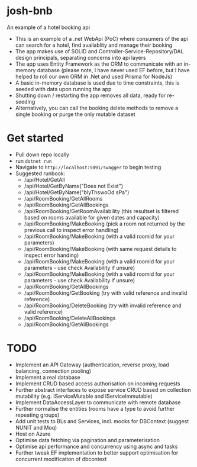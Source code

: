 # josh-bnb
 An example of a hotel booking api

 - This is an example of a .net WebApi (PoC) where consumers of the api can search for a hotel, find availablity and manage their booking 
 - The app makes use of SOLID and Controller-Service-Repository/DAL design principals, separating concerns into api layers 
 - The app uses Entity Framework as the ORM to communicate with an in-memory database (please note, I have never used EF before, but I have helped to roll our own ORM in .Net and used Prisma for NodeJs)
 - A basic in-memory database is used due to time constraints, this is seeded with data upon running the app
 - Shutting down / restarting the app removes all data, ready for re-seeding
 - Alternatively, you can call the booking delete methods to remove a single booking or purge the only mutable dataset

# Get started

- Pull down repo locally
- run `dotnet run`
- Navigate to `http://localhost:5091/swagger` to begin testing
- Suggested runbook:
    - /api/Hotel/GetAll
    - /api/Hotel/GetByName("Does not Exist")
    - /api/Hotel/GetByName("blyThswoOd sPa")
    - /api/RoomBooking/GetAllRooms
    - /api/RoomBooking/GetAllBookings 
    - /api/RoomBooking/GetRoomAvailability (this resultset is filtered based on rooms available for given dates and capacity)
    - /api/RoomBooking/MakeBooking (pick a room not returned by the previous call to inspect error handling)
    - /api/RoomBooking/MakeBooking (with a valid roomid for your parameters)
    - /api/RoomBooking/MakeBooking (with same request details to inspect error handing)
    - /api/RoomBooking/MakeBooking (with a valid roomid for your parameters - use check Availability if unsure)
    - /api/RoomBooking/MakeBooking (with a valid roomid for your parameters - use check Availability if unsure)
    - /api/RoomBooking/GetAllBookings 
    - /api/RoomBooking/GetBooking (try with valid reference and invalid reference)
    - /api/RoomBooking/DeleteBooking (try with invalid reference and valid reference)
    - /api/RoomBooking/DeleteAllBookings
    - /api/RoomBooking/GetAllBookings 

# TODO

- Implement an API Gateway (authentication, reverse proxy, load balancing, connection pooling)
- Implement a real database
- Implement CRUD based access authorisation on incoming requests
- Further abstract interfaces to expose service CRUD based on collection mutability (e.g. IServiceMutable<T> and IServiceImmutable<T>)
- Implement DataAccessLayer to communicate with remote database
- Further normalise the entities (rooms have a type to avoid further repeating groups)
- Add unit tests to BLs and Services, incl. mocks for DBContext (suggest NUNIT and Moq)
- Host on Azure
- Optimise data fetching via pagination and parameterisation
- Optimise api performance and concurrency using async and tasks
- Further tweak EF implementation to better support optimisation for concurrent modification of dbcontext